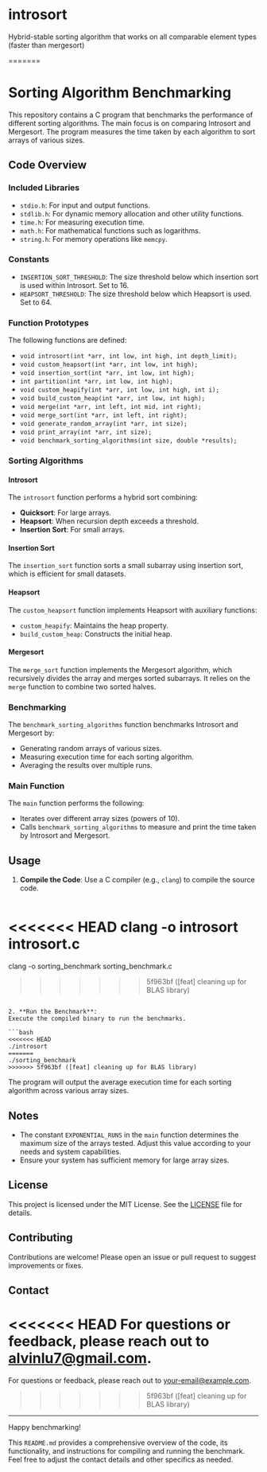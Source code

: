 # introsort
Hybrid-stable sorting algorithm that works on all comparable element types (faster than mergesort)

=======

# Sorting Algorithm Benchmarking

This repository contains a C program that benchmarks the performance of different sorting algorithms. The main focus is on comparing Introsort and Mergesort. The program measures the time taken by each algorithm to sort arrays of various sizes.

## Code Overview

### Included Libraries

- `stdio.h`: For input and output functions.
- `stdlib.h`: For dynamic memory allocation and other utility functions.
- `time.h`: For measuring execution time.
- `math.h`: For mathematical functions such as logarithms.
- `string.h`: For memory operations like `memcpy`.

### Constants

- `INSERTION_SORT_THRESHOLD`: The size threshold below which insertion sort is used within Introsort. Set to 16.
- `HEAPSORT_THRESHOLD`: The size threshold below which Heapsort is used. Set to 64.

### Function Prototypes

The following functions are defined:

- `void introsort(int *arr, int low, int high, int depth_limit);`
- `void custom_heapsort(int *arr, int low, int high);`
- `void insertion_sort(int *arr, int low, int high);`
- `int partition(int *arr, int low, int high);`
- `void custom_heapify(int *arr, int low, int high, int i);`
- `void build_custom_heap(int *arr, int low, int high);`
- `void merge(int *arr, int left, int mid, int right);`
- `void merge_sort(int *arr, int left, int right);`
- `void generate_random_array(int *arr, int size);`
- `void print_array(int *arr, int size);`
- `void benchmark_sorting_algorithms(int size, double *results);`

### Sorting Algorithms

#### Introsort

The `introsort` function performs a hybrid sort combining:
- **Quicksort**: For large arrays.
- **Heapsort**: When recursion depth exceeds a threshold.
- **Insertion Sort**: For small arrays.

#### Insertion Sort

The `insertion_sort` function sorts a small subarray using insertion sort, which is efficient for small datasets.

#### Heapsort

The `custom_heapsort` function implements Heapsort with auxiliary functions:
- `custom_heapify`: Maintains the heap property.
- `build_custom_heap`: Constructs the initial heap.

#### Mergesort

The `merge_sort` function implements the Mergesort algorithm, which recursively divides the array and merges sorted subarrays. It relies on the `merge` function to combine two sorted halves.

### Benchmarking

The `benchmark_sorting_algorithms` function benchmarks Introsort and Mergesort by:
- Generating random arrays of various sizes.
- Measuring execution time for each sorting algorithm.
- Averaging the results over multiple runs.

### Main Function

The `main` function performs the following:
- Iterates over different array sizes (powers of 10).
- Calls `benchmark_sorting_algorithms` to measure and print the time taken by Introsort and Mergesort.

## Usage

1. **Compile the Code**:
   Use a C compiler (e.g., `clang`) to compile the source code.

   ```bash
<<<<<<< HEAD
   clang -o introsort introsort.c
=======
   clang -o sorting_benchmark sorting_benchmark.c
>>>>>>> 5f963bf ([feat] cleaning up for BLAS library)
   ```

2. **Run the Benchmark**:
   Execute the compiled binary to run the benchmarks.

   ```bash
<<<<<<< HEAD
   ./introsort
=======
   ./sorting_benchmark
>>>>>>> 5f963bf ([feat] cleaning up for BLAS library)
   ```

   The program will output the average execution time for each sorting algorithm across various array sizes.

## Notes

- The constant `EXPONENTIAL_RUNS` in the `main` function determines the maximum size of the arrays tested. Adjust this value according to your needs and system capabilities.
- Ensure your system has sufficient memory for large array sizes.

## License

This project is licensed under the MIT License. See the [LICENSE](LICENSE) file for details.

## Contributing

Contributions are welcome! Please open an issue or pull request to suggest improvements or fixes.

## Contact

<<<<<<< HEAD
For questions or feedback, please reach out to [alvinlu7@gmail.com](mailto:alvinlu7@gmail.com).
=======
For questions or feedback, please reach out to [your-email@example.com](mailto:your-email@example.com).
>>>>>>> 5f963bf ([feat] cleaning up for BLAS library)

---

Happy benchmarking!

This `README.md` provides a comprehensive overview of the code, its functionality, and instructions for compiling and running the benchmark. Feel free to adjust the contact details and other specifics as needed.
